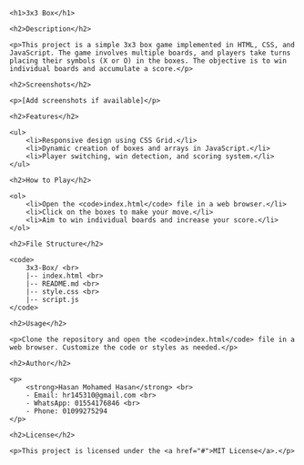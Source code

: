 <body>

    <h1>3x3 Box</h1>

    <h2>Description</h2>

    <p>This project is a simple 3x3 box game implemented in HTML, CSS, and JavaScript. The game involves multiple boards, and players take turns placing their symbols (X or O) in the boxes. The objective is to win individual boards and accumulate a score.</p>

    <h2>Screenshots</h2>

    <p>[Add screenshots if available]</p>

    <h2>Features</h2>

    <ul>
        <li>Responsive design using CSS Grid.</li>
        <li>Dynamic creation of boxes and arrays in JavaScript.</li>
        <li>Player switching, win detection, and scoring system.</li>
    </ul>

    <h2>How to Play</h2>

    <ol>
        <li>Open the <code>index.html</code> file in a web browser.</li>
        <li>Click on the boxes to make your move.</li>
        <li>Aim to win individual boards and increase your score.</li>
    </ol>

    <h2>File Structure</h2>

    <code>
        3x3-Box/ <br>
        |-- index.html <br>
        |-- README.md <br>
        |-- style.css <br>
        |-- script.js
    </code>

    <h2>Usage</h2>

    <p>Clone the repository and open the <code>index.html</code> file in a web browser. Customize the code or styles as needed.</p>

    <h2>Author</h2>

    <p>
        <strong>Hasan Mohamed Hasan</strong> <br>
        - Email: hr145310@gmail.com <br>
        - WhatsApp: 01554176846 <br>
        - Phone: 01099275294
    </p>

    <h2>License</h2>

    <p>This project is licensed under the <a href="#">MIT License</a>.</p>

</body>